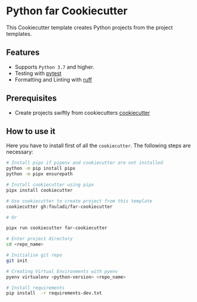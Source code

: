 # Python far Cookiecutter

This Cookiecutter template creates Python projects from the project
templates.

## Features

* Supports `Python 3.7` and higher.
* Testing with [pytest](https://docs.pytest.org/en/latest/)
* Formatting and Linting with [ruff](https://github.com/astral-sh/ruff)

## Prerequisites

* Create projects swiftly from cookiecutters [cookiecutter](https://github.com/cookiecutter/cookiecutter)

## How to use it

Here you have to install first of all the `cookiecutter`. The following
steps are necessary:

```sh
# Install pipx if pipenv and cookiecutter are not installed
python -m pip install pipx
python -m pipx ensurepath

# Install cookiecutter using pipx
pipx install cookiecutter

# Use cookiecutter to create project from this template
cookiecutter gh:fouladi/far-cookiecutter

# Or

pipx run cookiecutter far-cookiecutter

# Enter project directory
cd <repo_name>

# Initialise git repo
git init

# Creating Virtual Environments with pyenv
pyenv virtualenv <python-version> <repo_name>

# Install requirements
pip install  -r requirements-dev.txt
```
